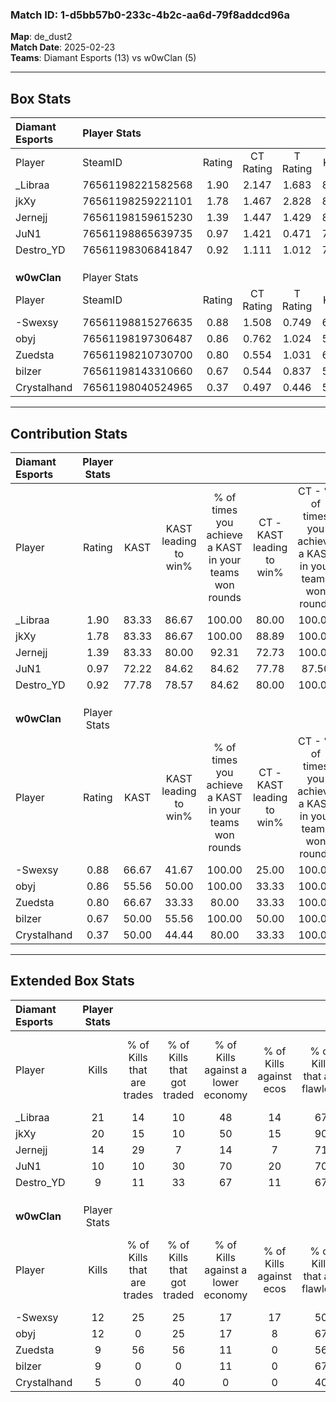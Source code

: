 ### Match ID: 1-d5bb57b0-233c-4b2c-aa6d-79f8addcd96a  
**Map**: de_dust2  
**Match Date**: 2025-02-23  
**Teams**: Diamant Esports (13) vs w0wClan (5)  

---  

## Box Stats  

| **Diamant Esports** | Player Stats      |        |           |          |       |       |       |         |        |      |     |
| :- | :- | :-: | :-: | :-: | :-: | :-: | :-: | :-: | :-: | :-: | :-: |
| Player              | SteamID           | Rating | CT Rating | T Rating | KAST  |  ADR  | Kills | Assists | Deaths | K/D  | HS% |
| _Libraa             | 76561198221582568 |  1.90  |   2.147   |  1.683   | 83.33 | 114.9 |  21   |    5    |   6    | 3.50 | 52  |
| jkXy                | 76561198259221101 |  1.78  |   1.467   |  2.828   | 83.33 | 113.4 |  20   |    4    |   8    | 2.50 | 40  |
| Jernejj             | 76561198159615230 |  1.39  |   1.447   |  1.429   | 83.33 | 81.7  |  14   |    5    |   8    | 1.75 | 50  |
| JuN1                | 76561198865639735 |  0.97  |   1.421   |  0.471   | 72.22 | 70.2  |  10   |    5    |   12   | 0.83 | 50  |
| Destro_YD           | 76561198306841847 |  0.92  |   1.111   |  1.012   | 77.78 | 62.6  |   9   |    8    |   13   | 0.69 | 22  |
|                     |                   |        |           |          |       |       |       |         |        |      |     |
|                     |                   |        |           |          |       |       |       |         |        |      |     |
|                     |                   |        |           |          |       |       |       |         |        |      |     |
| **w0wClan**         | Player Stats      |        |           |          |       |       |       |         |        |      |     |
| Player              | SteamID           | Rating | CT Rating | T Rating | KAST  |  ADR  | Kills | Assists | Deaths | K/D  | HS% |
| -Swexsy             | 76561198815276635 |  0.88  |   1.508   |  0.749   | 66.67 | 56.4  |  12   |    3    |   15   | 0.80 | 66  |
| obyj                | 76561198197306487 |  0.86  |   0.762   |  1.024   | 55.56 | 72.8  |  12   |    5    |   15   | 0.80 | 58  |
| Zuedsta             | 76561198210730700 |  0.80  |   0.554   |  1.031   | 66.67 | 74.1  |   9   |    4    |   15   | 0.60 | 55  |
| bilzer              | 76561198143310660 |  0.67  |   0.544   |  0.837   | 50.00 | 66.3  |   9   |    3    |   14   | 0.64 | 44  |
| Crystalhand         | 76561198040524965 |  0.37  |   0.497   |  0.446   | 50.00 | 43.7  |   5   |    2    |   15   | 0.33 | 60  |
---  

## Contribution Stats  

| **Diamant Esports** | Player Stats |       |                      |                                                        |                           |                                                             |                          |                                                            |
| :- | :-: | :-: | :-: | :-: | :-: | :-: | :-: | :-: |
| Player              |    Rating    | KAST  | KAST leading to win% | % of times you achieve a KAST in your teams won rounds | CT - KAST leading to win% | CT - % of times you achieve a KAST in your teams won rounds | T - KAST leading to win% | T - % of times you achieve a KAST in your teams won rounds |
| _Libraa             |     1.90     | 83.33 |        86.67         |                         100.00                         |           80.00           |                           100.00                            |          100.00          |                           100.00                           |
| jkXy                |     1.78     | 83.33 |        86.67         |                         100.00                         |           88.89           |                           100.00                            |          83.33           |                           100.00                           |
| Jernejj             |     1.39     | 83.33 |        80.00         |                         92.31                          |           72.73           |                           100.00                            |          100.00          |                           80.00                            |
| JuN1                |     0.97     | 72.22 |        84.62         |                         84.62                          |           77.78           |                            87.50                            |          100.00          |                           80.00                            |
| Destro_YD           |     0.92     | 77.78 |        78.57         |                         84.62                          |           80.00           |                           100.00                            |          75.00           |                           60.00                            |
|                     |              |       |                      |                                                        |                           |                                                             |                          |                                                            |
|                     |              |       |                      |                                                        |                           |                                                             |                          |                                                            |
|                     |              |       |                      |                                                        |                           |                                                             |                          |                                                            |
| **w0wClan**         | Player Stats |       |                      |                                                        |                           |                                                             |                          |                                                            |
| Player              |    Rating    | KAST  | KAST leading to win% | % of times you achieve a KAST in your teams won rounds | CT - KAST leading to win% | CT - % of times you achieve a KAST in your teams won rounds | T - KAST leading to win% | T - % of times you achieve a KAST in your teams won rounds |
| -Swexsy             |     0.88     | 66.67 |        41.67         |                         100.00                         |           25.00           |                           100.00                            |          50.00           |                           100.00                           |
| obyj                |     0.86     | 55.56 |        50.00         |                         100.00                         |           33.33           |                           100.00                            |          57.14           |                           100.00                           |
| Zuedsta             |     0.80     | 66.67 |        33.33         |                         80.00                          |           33.33           |                           100.00                            |          33.33           |                           75.00                            |
| bilzer              |     0.67     | 50.00 |        55.56         |                         100.00                         |           50.00           |                           100.00                            |          57.14           |                           100.00                           |
| Crystalhand         |     0.37     | 50.00 |        44.44         |                         80.00                          |           33.33           |                           100.00                            |          50.00           |                           75.00                            |
---  

## Extended Box Stats  

| **Diamant Esports** | Player Stats |                            |                            |                                    |                         |                              |                                 |        |                             |                                     |                          |                               |                            |
| :- | :-: | :-: | :-: | :-: | :-: | :-: | :-: | :-: | :-: | :-: | :-: | :-: | :-: |
| Player              |    Kills     | % of Kills that are trades | % of Kills that got traded | % of Kills against a lower economy | % of Kills against ecos | % of Kills that are flawless | % of Kills that are close duels | Deaths | % of Deaths that get traded | % of Deaths against a lower economy | % of Deaths against ecos | % of Deaths that are flawless | % of Deaths that are close |
| _Libraa             |      21      |             14             |             10             |                 48                 |           14            |              67              |                0                |   6    |             33              |                 17                  |            0             |              67               |             0              |
| jkXy                |      20      |             15             |             10             |                 50                 |           15            |              90              |                0                |   8    |             38              |                 13                  |            13            |              88               |             13             |
| Jernejj             |      14      |             29             |             7              |                 14                 |            7            |              71              |               29                |   8    |              0              |                 25                  |            13            |              63               |             0              |
| JuN1                |      10      |             10             |             30             |                 70                 |           20            |              70              |                0                |   12   |             33              |                 25                  |            0             |              42               |             8              |
| Destro_YD           |      9       |             11             |             33             |                 67                 |           11            |              67              |               11                |   13   |             31              |                 38                  |            8             |              46               |             8              |
|                     |              |                            |                            |                                    |                         |                              |                                 |        |                             |                                     |                          |                               |                            |
|                     |              |                            |                            |                                    |                         |                              |                                 |        |                             |                                     |                          |                               |                            |
|                     |              |                            |                            |                                    |                         |                              |                                 |        |                             |                                     |                          |                               |                            |
| **w0wClan**         | Player Stats |                            |                            |                                    |                         |                              |                                 |        |                             |                                     |                          |                               |                            |
| Player              |    Kills     | % of Kills that are trades | % of Kills that got traded | % of Kills against a lower economy | % of Kills against ecos | % of Kills that are flawless | % of Kills that are close duels | Deaths | % of Deaths that get traded | % of Deaths against a lower economy | % of Deaths against ecos | % of Deaths that are flawless | % of Deaths that are close |
| -Swexsy             |      12      |             25             |             25             |                 17                 |           17            |              50              |                8                |   15   |             20              |                 20                  |            7             |              73               |             7              |
| obyj                |      12      |             0              |             25             |                 17                 |            8            |              67              |                8                |   15   |             13              |                 20                  |            7             |              73               |             7              |
| Zuedsta             |      9       |             56             |             56             |                 11                 |            0            |              56              |                0                |   15   |             13              |                 20                  |            7             |              73               |             20             |
| bilzer              |      9       |             0              |             0              |                 11                 |            0            |              67              |               11                |   14   |              7              |                 21                  |            7             |              93               |             0              |
| Crystalhand         |      5       |             0              |             40             |                 0                  |            0            |              40              |                0                |   15   |             20              |                 20                  |            7             |              60               |             0              |
